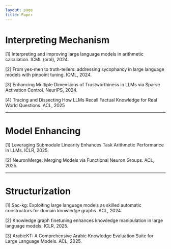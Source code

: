 ```yaml
---
layout: page
title: Paper
---
```


# Interpreting Mechanism

[1] Interpreting and improving large language models in arithmetic calculation. ICML (oral),
2024.

[2] From yes-men to truth-tellers: addressing sycophancy in large language models with
pinpoint tuning. ICML, 2024.

[3] Enhancing Multiple Dimensions of Trustworthiness in LLMs via Sparse Activation
Control. NeurIPS, 2024.

[4] Tracing and Dissecting How LLMs Recall Factual Knowledge for Real World Questions.
ACL, 2025

---

# Model Enhancing

[1] Leveraging Submodule Linearity Enhances Task Arithmetic Performance in LLMs.
ICLR, 2025.

[2] NeuronMerge: Merging Models via Functional Neuron Groups. ACL, 2025.

---

# Structurization

[1] Sac-kg: Exploiting large language models as skilled automatic constructors for domain
knowledge graphs. ACL, 2024.

[2] Knowledge graph finetuning enhances knowledge manipulation in large language
models. ICLR, 2025.

[3] ArabicKT: A Comprehensive Arabic Knowledge Evaluation Suite for Large Language
Models. ACL, 2025.
